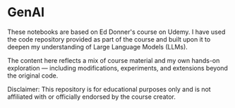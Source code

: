 # GenAI
These notebooks are based on Ed Donner's course on Udemy. I have used the code repository provided as part of the course and built upon it to deepen my understanding of Large Language Models (LLMs).

The content here reflects a mix of course material and my own hands-on exploration — including modifications, experiments, and extensions beyond the original code.

Disclaimer: This repository is for educational purposes only and is not affiliated with or officially endorsed by the course creator.
